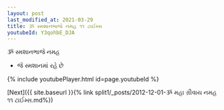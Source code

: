 ```yaml
---
layout: post
last_modified_at: 2021-03-29
title: ૐ સ્મશાનભાજે નમહ ૧૧ ટાઈમ્સ
youtubeId: Y3qohbE_DJA
---
```

 
 
 ૐ સ્મશાનભાજે નમહ  
 
 -  જે સ્મશાનમાં રહે છે 
 
  
 
  
 
 
 
 
 
 


{% include youtubePlayer.html id=page.youtubeId %}
 
[Next]({{ site.baseurl }}{% link  split1/_posts/2012-12-01-ૐ મહા ગ્રીવાય નમહ ૧૧ ટાઈમ્સ.md%})
 

